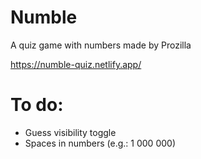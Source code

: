 # Numble
A quiz game with numbers made by Prozilla

https://numble-quiz.netlify.app/

# To do:
- Guess visibility toggle
- Spaces in numbers (e.g.: 1 000 000)
